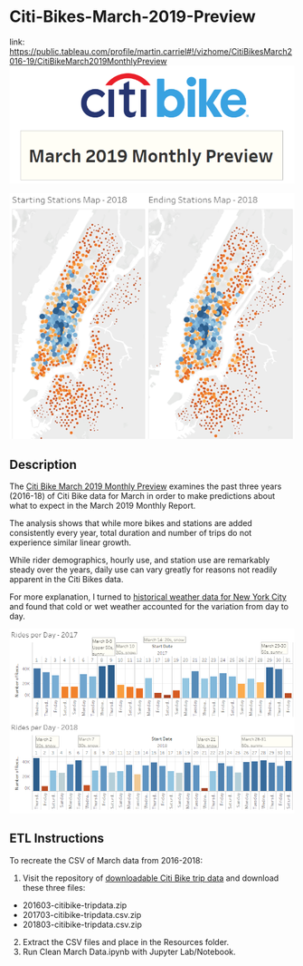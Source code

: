 # Citi-Bikes-March-2019-Preview
link: https://public.tableau.com/profile/martin.carriel#!/vizhome/CitiBikesMarch2016-19/CitiBikeMarch2019MonthlyPreview
![Citi Bike Logo](Resources/Title.png)

![Citi Bike Start and End Station Maps](Resources/Map.png)

## Description
The [Citi Bike March 2019 Monthly Preview](https://public.tableau.com/profile/martin.carriel#!/vizhome/CitiBikesMarch2016-19/CitiBikeMarch2019MonthlyPreview) examines the past three years (2016-18) of Citi Bike data for March in order to make predictions about what to expect in the March 2019 Monthly Report. 

The analysis shows that while more bikes and stations are added consistently every year, total duration and number of trips do not experience similar linear growth. 

While rider demographics, hourly use, and station use are remarkably steady over the years, daily use can vary greatly for reasons not readily apparent in the Citi Bikes data.

For more explanation, I turned to [historical weather data for New York City](https://www.timeanddate.com/weather/usa/new-york/historic?month=3&year=2017) and found that cold or wet weather accounted for the variation from day to day. 

![Citi Bike Rides per Day 2017-18](Resources/Daily.png) 

## ETL Instructions
To recreate the CSV of March data from 2016-2018:
1. Visit the repository of [downloadable Citi Bike trip data](https://s3.amazonaws.com/tripdata/index.html) and download these three files: 
* 201603-citibike-tripdata.zip
* 201703-citibike-tripdata.csv.zip
* 201803-citibike-tripdata.csv.zip
2. Extract the CSV files and place in the Resources folder.
3. Run Clean March Data.ipynb with Jupyter Lab/Notebook.
